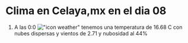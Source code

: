 # Clima en Celaya,mx en el dia 08

1. A las 0:0 !["icon weather"](http://openweathermap.org/img/w/03n.png) tenemos una temperatura de 16.68 C con nubes dispersas y  vientos de 2.71 y nubosidad al 44%
